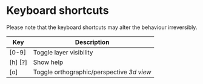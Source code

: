 # Keyboard shortcuts

Please note that the keyboard shortcuts may alter the behaviour irreversibly. 

|Key|Description|
|---|---|
|[0-9]|Toggle layer visibility|
|[h] [?]|Show help|
|[o]|Toggle orthographic/perspective _3d view_ |